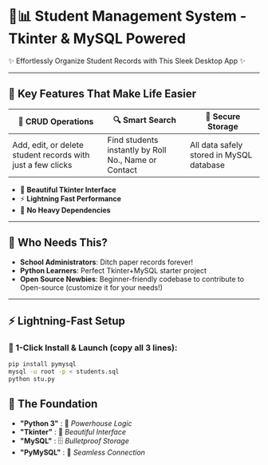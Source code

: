 # 🎒📊 Student Management System - Tkinter & MySQL Powered

✨ Effortlessly Organize Student Records with This Sleek Desktop App ✨

---

## 🚀 Key Features That Make Life Easier

| 📝 **CRUD Operations** | 🔍 **Smart Search** | 🔐 **Secure Storage** |
|------------------------|---------------------|------------------------|
| Add, edit, or delete student records with just a few clicks | Find students instantly by Roll No., Name or Contact | All data safely stored in MySQL database |

- 🎨 **Beautiful Tkinter Interface**  
- ⚡ **Lightning Fast Performance**  
- 🔌 **No Heavy Dependencies**

---

## 🎯 Who Needs This?

- **School Administrators**: Ditch paper records forever!  
- **Python Learners**: Perfect Tkinter+MySQL starter project  
- **Open Source Newbies**: Beginner-friendly codebase to contribute to Open-source (customize it for your needs!)

---

## ⚡ Lightning-Fast Setup

### 🚀 1-Click Install & Launch (copy all 3 lines):

```bash
pip install pymysql
mysql -u root -p < students.sql
python stu.py
```

## 🧱 The Foundation

- **"Python 3"** : 🧠 *Powerhouse Logic*  
- **"Tkinter"** : 🎨 *Beautiful Interface*  
- **"MySQL"** : 🗄️ *Bulletproof Storage*  
- **"PyMySQL"** : 🔌 *Seamless Connection*


